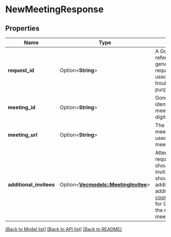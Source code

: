 # NewMeetingResponse

## Properties

Name | Type | Description | Notes
------------ | ------------- | ------------- | -------------
**request_id** | Option<**String**> | A Gong request reference Id, generated for this request. Can be used for troubleshooting purposes. | [optional]
**meeting_id** | Option<**String**> | Gong's unique identifier for the meeting (up to 20 digits). | [optional]
**meeting_url** | Option<**String**> | The Gong URL of the meeting, should be used to enter the meeting. | [optional]
**additional_invitees** | Option<[**Vec<models::MeetingInvitee>**](MeetingInvitee.md)> | Attendees the requesting party should add to the invitation, this should support adding email addresses such as coordinator@gong.io for Gong to schedule the recording of the meeting. | [optional]

[[Back to Model list]](../README.md#documentation-for-models) [[Back to API list]](../README.md#documentation-for-api-endpoints) [[Back to README]](../README.md)


